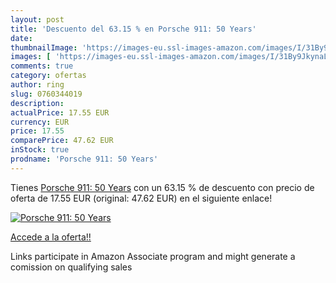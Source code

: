 ```yaml
---
layout: post
title: 'Descuento del 63.15 % en Porsche 911: 50 Years'
date: 
thumbnailImage: 'https://images-eu.ssl-images-amazon.com/images/I/31By9JkynaL._SL200_.jpg'
images: [ 'https://images-eu.ssl-images-amazon.com/images/I/31By9JkynaL._SL200_.jpg' ]
comments: true
category: ofertas
author: ring
slug: 0760344019
description:
actualPrice: 17.55 EUR
currency: EUR
price: 17.55
comparePrice: 47.62 EUR
inStock: true
prodname: 'Porsche 911: 50 Years'
---
```


Tienes [Porsche 911: 50 Years](https://www.amazon.es/dp/0760344019/?tag=tolees-21) con un 63.15 % de descuento con precio de oferta de 17.55 EUR (original: 47.62 EUR) en el siguiente enlace!

[![Porsche 911: 50 Years](https://images-eu.ssl-images-amazon.com/images/I/31By9JkynaL._SL200_.jpg)](https://www.amazon.es/dp/0760344019/?tag=tolees-21)

[Accede a la oferta!!](https://www.amazon.es/dp/0760344019/?tag=tolees-21)

Links participate in Amazon Associate program and might generate a comission on qualifying sales


